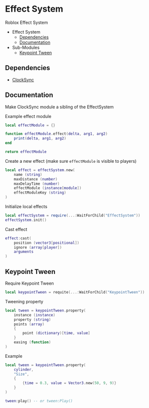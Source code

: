 # Effect System
Roblox Effect System

- Effect System
  * [Dependencies](#dependencies)
  * [Documentation](#documentation)
- Sub-Modules
  * [Keypoint Tween](#keypoint-tween)

## Dependencies
- [ClockSync](https://github.com/Kenji-Shore/Roblox-Client-Server-Time-Sync-Module)

## Documentation
Make ClockSync module a sibling of the EffectSystem

Example effect module
```lua
local effectModule = {}

function effectModule.effect(delta, arg1, arg2)
	print(delta, arg1, arg2)
end

return effectModule
```

Create a new effect (make sure `effectModule` is visible to players)
```lua
local effect = effectSystem.new(
	name (string)
	maxDistance (number)
	maxDelayTime (number)
	effectModule (instance[module])
	effectModuleKey (string)
)
```

Initialize local effects
```lua
local effectSystem = require(...:WaitForChild("EffectSystem"))
effectSystem.init()
```

Cast effect
```lua
effect:cast(
	position (vector3[positional])
	ignore (array[player])
	arguments
)
```

## Keypoint Tween
Require Keypoint Tween
```lua
local keypointTween = requite(...:WaitForChild("KeypointTween"))
```

Tweening property
```lua
local tween = keypointTween.property(
	instance (instance)
	property (string)
	points (array)
	{
		point (dictionary)[time, value]
	}
	easing (function)
)
```

Example
```lua
local tween = keypointTween.property(
	cylinder,
	"Size",
	{
		{time = 0.3, value = Vector3.new(50, 9, 9)}
	}
)

tween:play() -- or tween:Play()
```
